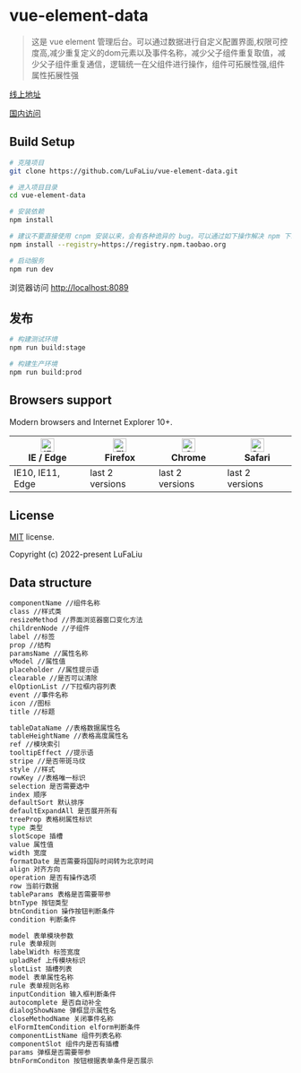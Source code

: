 # vue-element-data

> 这是 vue element 管理后台。可以通过数据进行自定义配置界面,权限可控度高,减少重复定义的dom元素以及事件名称，减少父子组件重复取值，减少父子组件重复通信，逻辑统一在父组件进行操作，组件可拓展性强,组件属性拓展性强

[线上地址](http://LuFaLiu.github.io/vue-element-data)

[国内访问](https://LuFaLiu.gitee.io/vue-element-data)

## Build Setup

```bash
# 克隆项目
git clone https://github.com/LuFaLiu/vue-element-data.git

# 进入项目目录
cd vue-element-data

# 安装依赖
npm install

# 建议不要直接使用 cnpm 安装以来，会有各种诡异的 bug。可以通过如下操作解决 npm 下载速度慢的问题
npm install --registry=https://registry.npm.taobao.org

# 启动服务
npm run dev
```

浏览器访问 [http://localhost:8089](http://localhost:8089)

## 发布

```bash
# 构建测试环境
npm run build:stage

# 构建生产环境
npm run build:prod
```

## Browsers support

Modern browsers and Internet Explorer 10+.

| [<img src="https://raw.githubusercontent.com/alrra/browser-logos/master/src/edge/edge_48x48.png" alt="IE / Edge" width="24px" height="24px" />](http://godban.github.io/browsers-support-badges/)</br>IE / Edge | [<img src="https://raw.githubusercontent.com/alrra/browser-logos/master/src/firefox/firefox_48x48.png" alt="Firefox" width="24px" height="24px" />](http://godban.github.io/browsers-support-badges/)</br>Firefox | [<img src="https://raw.githubusercontent.com/alrra/browser-logos/master/src/chrome/chrome_48x48.png" alt="Chrome" width="24px" height="24px" />](http://godban.github.io/browsers-support-badges/)</br>Chrome | [<img src="https://raw.githubusercontent.com/alrra/browser-logos/master/src/safari/safari_48x48.png" alt="Safari" width="24px" height="24px" />](http://godban.github.io/browsers-support-badges/)</br>Safari |
| --------- | --------- | --------- | --------- |
| IE10, IE11, Edge| last 2 versions| last 2 versions| last 2 versions

## License

[MIT](https://github.com/LuFaLiu/vue-element-data/blob/master/LICENSE) license.

Copyright (c) 2022-present LuFaLiu


## Data structure

```bash
componentName //组件名称
class //样式类
resizeMethod //界面浏览器窗口变化方法
childrenNode //子组件
label //标签
prop //结构
paramsName //属性名称
vModel //属性值
placeholder //属性提示语
clearable //是否可以清除
elOptionList //下拉框内容列表
event //事件名称
icon //图标
title //标题

tableDataName //表格数据属性名
tableHeightName //表格高度属性名
ref //模块索引
tooltipEffect //提示语
stripe //是否带斑马纹
style //样式
rowKey //表格唯一标识
selection 是否需要选中
index 顺序
defaultSort 默认排序
defaultExpandAll 是否展开所有
treeProp 表格树属性标识
type 类型
slotScope 插槽
value 属性值
width 宽度
formatDate 是否需要将国际时间转为北京时间
align 对齐方向
operation 是否有操作选项
row 当前行数据
tableParams 表格是否需要带参
btnType 按钮类型
btnCondition 操作按钮判断条件
condition 判断条件

model 表单模块参数
rule 表单规则
labelWidth 标签宽度
upladRef 上传模块标识
slotList 插槽列表
model 表单属性名称
rule 表单规则名称
inputCondition 输入框判断条件
autocomplete 是否自动补全
dialogShowName 弹框显示属性名
closeMethodName 关闭事件名称
elFormItemCondition elform判断条件
componentListName 组件列表名称
componentSlot 组件内是否有插槽
params 弹框是否需要带参
btnFormConditon 按钮根据表单条件是否展示
```

